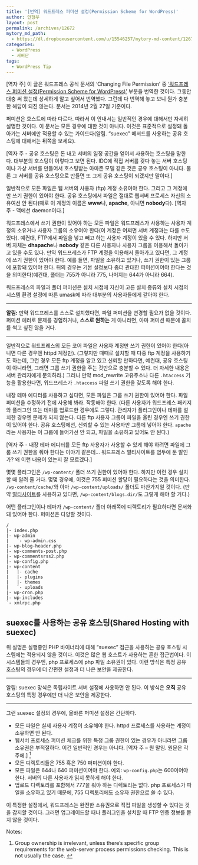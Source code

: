 ```yaml
---
title: '[번역] 워드프레스 퍼미션 설정(Permission Scheme for WordPress)'
author: 안형우
layout: post
permalink: /archives/12672
mytory_md_path:
  - https://dl.dropboxusercontent.com/u/15546257/mytory-md-content/12672-wp-permission-scheme.md
categories:
  - WordPress
  - 서버단
tags:
  - WordPress Tip
---
```

[역자 주] 이 글은 워드프레스 공식 문서의 &#8216;Changing File Permission&#8217; 중 [&#8216;워드프레스 퍼미션 설정(Permission Scheme for WordPress)&#8217;][1] 부분을 번역한 것이다. 그동안 대충 써 왔는데 상세하게 알고 싶어서 번역했다. 그런데 다 번역해 놓고 보니 뭔가 충분한 해답이 되진 않는다. 문서는 2014년 2월 27일 기준이다.

퍼미션은 호스트에 따라 다르다. 따라서 이 안내서는 일반적인 경우에 대해서만 자세히 설명한 것이다. 이 문서는 모든 경우에 대한 것이 아니다. 이것은 표준적으로 설정돼 돌아가는 서버에만 적용할 수 있는 가이드다(알림. &#8220;suexec&#8221; 메서드를 사용하는 공유 호스팅에 대해서는 뒤쪽을 보세요).

[역자 주 - 공유 호스팅은 돈 내고 서버의 일정 공간을 얻어서 사용하는 호스팅을 말한다. 대부분의 호스팅이 이렇다고 보면 된다. IDC에 직접 서버를 갖다 놓는 서버 호스팅이나 가상 서버를 만들어서 호스팅받는 아마존 모델 같은 것은 공유 호스팅이 아니다. 물론 그 서버를 공유 호스팅으로 만들면 또 그게 공유 호스팅이 되겠지만 말이다.]

일반적으로 모든 파일은 웹 서버의 사용자 (ftp) 계정 소유여야 한다. 그리고 그 계정에만 쓰기 권한이 있어야 한다. 공유 호스팅에서 파일은 절대로 웹서버 프로세스 자신의 소유여선 안 된다(때로 이 계정의 이름은 **www**나, **apache**, 아니면 **nobody**다). [역자 주 - 맥에선 daemon이다.]

워드프레스에서 쓰기 권한이 있어야 하는 모든 파일은 워드프레스가 사용하는 사용자 계정의 소유거나 사용자 그룹의 소유여야 한다(이 계정은 어쩌면 서버 계정과는 다를 수도 있다). 예컨대, FTP에서 파일을 넣고 빼고 하는 사용자 계정이 있을 수 있다. 하지만 서버 자체는 **dhapache**나 **nobody** 같은 다른 사용자나 사용자 그룹을 이용해서 돌아가고 있을 수도 있다. 만약 워드프레스가 FTP 계정을 이용해서 돌아가고 있다면, 그 계정에 쓰기 권한이 있어야 한다. 예를 들면, 파일을 소유하고 있거나, 쓰기 권한이 있는 그룹에 포함돼 있어야 한다. 뒤의 경우는 기본 설정보다 좀더 관대한 퍼미션이어야 한다는 것을 의미한다(예컨대, 폴더는 755가 아니라 775, 나머지는 644가 아니라 664).

워드프레스의 파일과 폴더 퍼미션은 설치 시점에 자신이 고른 설치 종류와 설치 시점의 시스템 환경 설정에 따른 umask에 따라 대부분의 사용자들에게 같아야 한다.

* * *

**알림:** 만약 워드프레스를 스스로 설치했다면, 파일 퍼미션을 변경할 필요가 없을 것이다. 퍼미션 에러로 문제를 경험하거나, **스스로 원하는** 게 아니라면, 아마 퍼미션 때문에 골치를 썩고 싶진 않을 거다.

* * *

일반적으로 워드프레스의 모든 코어 파일은 사용자 계정만 쓰기 권한이 있어야 한다(아니면 다른 경우엔 httpd 계정만). (그렇지만 때때로 설치할 때 다중 ftp 계정을 사용하기도 하는데, 그런 경우 모든 ftp 계정을 알고 있고 신뢰할 만하다면, 예컨대, 공유 호스팅이 아니라면, 그러면 그룹 쓰기 권한을 주는 것만으로 충분할 수 있다. 더 자세한 내용은 서버 관리자에게 문의하라.) 그러나 만약 mod&#95;rewrite 고유주소나 다른 `.htaccess` 기능을 활용한다면, 워드프레스가 `.htaccess` 파일 쓰기 권한을 갖도록 해야 한다.

내장 테마 에디터를 사용하고 싶다면, 모든 파일은 그룹 쓰기 권한이 있어야 한다. 파일 퍼미션을 수정하기 전에 사용해 봐라. 작동해야 한다. (다른 사용자가 워드프레스 패키지와 플러그인 또는 테마를 업로드한 경우에도 그렇다. 관리자가 플러그인이나 테마를 설치한 경우엔 문제가 되지 않는다. 다른 ftp 사용자 그룹이 파일을 올린 경우엔 쓰기 권한이 있어야 한다. 공유 호스팅에선, 신뢰할 수 있는 사용자만 그룹에 넣어야 한다. `apache`라는 사용자는 이 그룹에 들어가선 안 되고, 파일을 소유하고 있어도 안 된다.)

[역자 주 - 내장 테마 에디터를 모든 ftp 사용자가 사용할 수 있게 해야 하려면 파일에 그룹 쓰기 권한을 줘야 한다는 이야기 같은데... 워드프레스 멀티사이트를 염두에 둔 말인가? 왜 이런 내용이 있는지 잘 모르겠다.]

몇몇 플러그인은 `/wp-content/` 폴더 쓰기 권한이 있어야 한다. 하지만 이런 경우 설치할 때 알려 줄 거다. 몇몇 경우에, 이것은 755 퍼미션 할당이 필요하다는 것을 의미한다. `/wp-content/cache/`와 아마 `/wp-content/uploads/` 폴더도 마찬가지일 것이다. (만약 [멀티사이트][2]를 사용하고 있다면, `/wp-content/blogs.dir/`도 그렇게 해야 할 거다.)

어떤 플러그인이나 테마가 `/wp-content/` 폴더 아래쪽에 디렉토리가 필요하다면 문서화돼 있어야 한다. 퍼미션은 다양할 것이다.

    /   
    |- index.php
    |- wp-admin
    |   `- wp-admin.css
    |- wp-blog-header.php
    |- wp-comments-post.php
    |- wp-commentsrss2.php
    |- wp-config.php
    |- wp-content
    |   |- cache
    |   |- plugins
    |   |- themes
    |   `- uploads
    |- wp-cron.php
    |- wp-includes
    `- xmlrpc.php
    

## suexec를 사용하는 공유 호스팅(Shared Hosting with suexec)

위 설명은 실행중인 PHP 바이너리에 대해 &#8220;suexec&#8221; 접근을 사용하는 공유 호스팅 시스템에는 적용되지 않을 것이다. 이것은 많은 웹 호스트가 사용하는 흔한 접근법이다. 이 시스템들의 경우엔, php 프로세스에 php 파일 소유권이 있다. 이런 방식은 특정 공유 호스팅의 경우에 더 간편한 설정과 더 나은 보안을 제공한다.

* * *

알림: suexec 망식은 독립사이트 서버 설정에 사용하면 안 된다. 이 방식은 **오직** 공유 호스팅의 특정 경우에만 더 나은 보안을 제공한다.

* * *

그런 suexec 설정의 경우에, 올바른 퍼미션 설정은 간단하다.

*   모든 파일은 실제 사용자 계정이 소유해야 한다. httpd 프로세스를 사용하는 계정이 소유하면 안 된다.
*   웹서버 프로세스 퍼미션 체크를 위한 특정 그룹 권한이 있는 경우가 아니라면 그룹 소유권은 부적절하다. 이건 일반적인 경우는 아니다. &#91;역자 주 &#8211; 뭔 말임. 원문은 각주에.&#93; <a class="simple-footnote" title="Group ownership is irrelevant, unless there&#8217;s specific group requirements for the web-server process permissions checking. This is not usually the case." id="return-note-12672-1" href="#note-12672-1"><sup>1</sup></a>
*   모든 디렉토리들은 755 혹은 750 퍼미션이야 한다.
*   모든 파일은 644나 640 퍼미션이어야 한다. 예외: `wp-config.php`는 600이어야 한다. 서버의 다른 사용자가 읽지 못하게 해야 한다.
*   업로드 디렉토리를 포함해서 777을 줘야 하는 디렉토리는 없다. php 프로세스가 파일을 소유하고 있기 때문에, 755 디렉토리에도 소유자 권한으로 쓸 수 있다.

이 특정한 설정에서, 워드프레스는 완전한 소유권으로 직접 파일을 생성할 수 있다는 것을 감지할 것이다. 그러면 업그레이드할 때나 플러그인을 설치할 때 FTP 인증 정보를 묻지 않을 것이다.

<div class="simple-footnotes">
  <p class="notes">
    Notes:
  </p>
  
  <ol>
    <li id="note-12672-1">
      Group ownership is irrelevant, unless there&#8217;s specific group requirements for the web-server process permissions checking. This is not usually the case. <a href="#return-note-12672-1">&#8617;</a>
    </li>
  </ol>
</div>

 [1]: http://codex.wordpress.org/Changing_File_Permissions#Permission_Scheme_for_WordPress
 [2]: http://codex.wordpress.org/MultiSite "MultiSite"